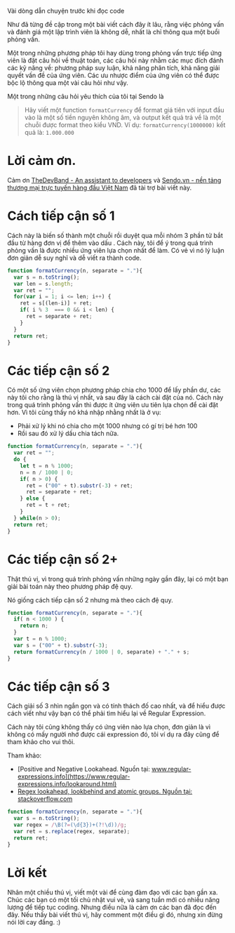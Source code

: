 Vài dòng dẫn chuyện trước khi đọc code

Như đã từng đề cập trong một bài viết cách đây ít lâu, rằng việc phỏng vấn và đánh giá một lập trình viên là không dễ, nhất là chỉ thông qua một buổi phỏng vấn.

Một trong những phương pháp tôi hay dùng trong phỏng vấn trực tiếp ứng viên là đặt câu hỏi về thuật toán, các câu hỏi này nhằm các mục đích đánh các kỹ năng về: phương pháp suy luận, khả năng phân tích, khả năng giải quyết vấn đề của ứng viên. Các ưu nhược điểm của ứng viên có thể được bộc lộ thông qua một vài câu hỏi như vậy.

Một trong những câu hỏi yêu thích của tôi tại Sendo là

> Hãy viết một function `formatCurrency` để format giá tiên với input đầu vào là một số tiền nguyên không âm, và output kết quả trả về là một chuỗi được format theo kiểu VND. Ví dụ: `formatCurrency(1000000)` kết quả là: `1.000.000`

# Lời cảm ơn.

Cảm ơn [TheDevBand - An assistant to developers](https://thedevband.com) và [Sendo.vn - nền tảng thương mại trực tuyến hàng đầu Việt Nam](https://www.sendo.vn/) đã tài trợ bài viết này.

# Cách tiếp cận số 1

Cách này là biến số thành một chuỗi rồi duyệt qua mỗi nhóm 3 phần tử bắt đầu từ hàng đơn vị để thêm vào dấu . Cách này, tôi để ý trong quá trình phỏng vấn là được nhiều ứng viên lựa chọn nhất để làm. Có vẻ vì nó lý luận đơn giản dễ suy nghĩ và dễ viết ra thành code.

```js
function formatCurrency(n, separate = "."){
  var s = n.toString();
  var len = s.length;
  var ret = "";
  for(var i = 1; i <= len; i++) {
    ret = s[(len-i)] + ret;
    if( i % 3  === 0 && i < len) {
      ret = separate + ret;
    }
  }
  return ret;
}
```

# Các tiếp cận số 2

Có một số ứng viên chọn phương pháp chia cho 1000 để lấy phần dư, các này tôi cho rằng là thú vị nhất, và sau đây là cách cài đặt của nó. Cách này trong quá trình phỏng vấn thì được ít ứng viên ưu tiên lựa chọn để cài đặt hơn. Vì tôi cũng thấy nó khá nhập nhằng nhất là ở vụ:

- Phải xử lý khi nó chia cho một 1000 nhưng có gí trị bé hơn 100
- Rồi sau đó xử lý dấu chia tách nữa.

```js
function formatCurrency(n, separate = "."){
  var ret = "";
  do {
    let t = n % 1000;
    n = n / 1000 | 0;
    if( n > 0) {
      ret = ("00" + t).substr(-3) + ret;
      ret = separate + ret;
    } else {
      ret = t + ret;
    }
  } while(n > 0);
  return ret;
}
```

# Các tiếp cận số 2+

Thật thú vị, vì trong quá trình phỏng vấn những ngày gần đây, lại có một bạn giải bài toán này theo phương pháp đệ quy.

Nó giống cách tiếp cận số 2 nhưng mà theo cách đệ quy.

```js
function formatCurrency(n, separate = "."){
  if( n < 1000 ) {
    return n;
  }
  var t = n % 1000;
  var s = ("00" + t).substr(-3);
  return formatCurrency(n / 1000 | 0, separate) + "." + s;
}
```

# Các tiếp cận số 3

Cách giải số 3 nhìn ngắn gọn và có tính thách đố cao nhất, và để hiểu được cách viết như vậy bạn có thể phải tìm hiểu lại về Regular Expression.

Cách này tôi cũng không thấy có ứng viên nào lựa chọn, đơn giản là vì không có mấy người nhớ được cái expression đó, tôi ví dụ ra đây cũng để tham khảo cho vui thôi.

Tham khảo:
- [Positive and Negative Lookahead. Nguồn tại: www.regular-expressions.info](https://www.regular-expressions.info/lookaround.html)
- [Regex lookahead, lookbehind and atomic groups. Nguồn tại: stackoverflow.com](https://stackoverflow.com/questions/2973436/regex-lookahead-lookbehind-and-atomic-groups)

```js
function formatCurrency(n, separate = "."){
  var s = n.toString();
  var regex = /\B(?=(\d{3})+(?!\d))/g;
  var ret = s.replace(regex, separate);
  return ret;
}
```

# Lời kết

Nhân một chiều thú vị, viết một vài để cùng đàm đạo với các bạn gần xa.
Chúc các bạn có một tối chủ nhật vui vẻ, và sang tuần mới có nhiều năng lượng để tiếp tục coding.
Nhưng điều nữa là cảm ơn các bạn đã đọc đến đây.
Nếu thấy bài viết thú vị, hãy comment một điều gì đó, nhưng xin đừng nói lời cay đắng. :)